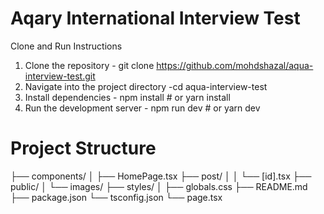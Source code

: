 # Aqary International Interview Test
Clone and Run Instructions
1. Clone the repository - git clone https://github.com/mohdshazal/aqua-interview-test.git
2. Navigate into the project directory -cd aqua-interview-test
3. Install dependencies - npm install # or yarn install
4. Run the development server - npm run dev # or yarn dev
# Project Structure
├── components/
│   ├── HomePage.tsx
├── post/
│   │   └── [id].tsx
├── public/
│   └── images/
├── styles/
│   ├── globals.css
├── README.md
├── package.json
└── tsconfig.json
└── page.tsx

